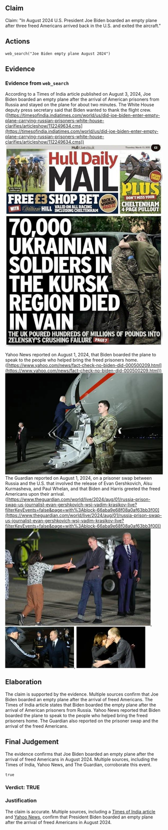 ## Claim
Claim: "In August 2024 U.S. President Joe Biden boarded an empty plane after three freed Americans arrived back in the U.S. and exited the aircraft."

## Actions
```
web_search("Joe Biden empty plane August 2024")
```

## Evidence
### Evidence from `web_search`
According to a Times of India article published on August 3, 2024, Joe Biden boarded an empty plane after the arrival of American prisoners from Russia and stayed on the plane for about two minutes. The White House deputy press secretary said that Biden wanted to thank the flight crew. ([https://timesofindia.indiatimes.com/world/us/did-joe-biden-enter-empty-plane-carrying-russian-prisoners-white-house-clarifies/articleshow/112249634.cms](https://timesofindia.indiatimes.com/world/us/did-joe-biden-enter-empty-plane-carrying-russian-prisoners-white-house-clarifies/articleshow/112249634.cms)) ![image 1](media/0.jpg)

Yahoo News reported on August 1, 2024, that Biden boarded the plane to speak to the people who helped bring the freed prisoners home. ([https://www.yahoo.com/news/fact-check-no-biden-did-000500209.html](https://www.yahoo.com/news/fact-check-no-biden-did-000500209.html)) ![image 672](media/2025-08-06_17-55-1754502948-015026.jpg) The Guardian reported on August 1, 2024, on a prisoner swap between Russia and the U.S. that involved the release of Evan Gershkovich, Alsu Kurmasheva, and Paul Whelan, and that Biden and Harris greeted the freed Americans upon their arrival. ([https://www.theguardian.com/world/live/2024/aug/01/russia-prison-swap-us-journalist-evan-gershkovich-wsj-vadim-krasikov-live?filterKeyEvents=false&page=with%3Ablock-66aba9e68f08a0af63bb3f00](https://www.theguardian.com/world/live/2024/aug/01/russia-prison-swap-us-journalist-evan-gershkovich-wsj-vadim-krasikov-live?filterKeyEvents=false&page=with%3Ablock-66aba9e68f08a0af63bb3f00)) ![image 675](media/2025-08-06_17-55-1754502958-872284.jpg), ![image 681](media/2025-08-06_17-56-1754502963-882742.jpg), ![image 682](media/2025-08-06_17-56-1754502964-086756.jpg)


## Elaboration
The claim is supported by the evidence. Multiple sources confirm that Joe Biden boarded an empty plane after the arrival of freed Americans. The Times of India article states that Biden boarded the empty plane after the arrival of American prisoners from Russia. Yahoo News reported that Biden boarded the plane to speak to the people who helped bring the freed prisoners home. The Guardian also reported on the prisoner swap and the arrival of the freed Americans.


## Final Judgement
The evidence confirms that Joe Biden boarded an empty plane after the arrival of freed Americans in August 2024. Multiple sources, including the Times of India, Yahoo News, and The Guardian, corroborate this event.

`true`


### Verdict: TRUE

### Justification
The claim is accurate. Multiple sources, including a [Times of India article](https://timesofindia.indiatimes.com/world/us/did-joe-biden-enter-empty-plane-carrying-russian-prisoners-white-house-clarifies/articleshow/112249634.cms) and [Yahoo News](https://www.yahoo.com/news/fact-check-no-biden-did-000500209.html), confirm that President Biden boarded an empty plane after the arrival of freed Americans in August 2024.
